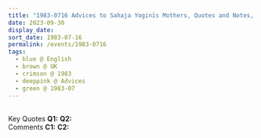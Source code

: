 ```yaml
---
title: "1983-0716 Advices to Sahaja Yoginīs Mothers, Quotes and Notes, also from Nirmala Yoga, Issue 16 (July-August 1983), Pages 29--31, UK"
date: 2023-09-30
display_date: 
sort_date: 1983-07-16
permalink: /events/1983-0716
tags:
  - blue @ English
  - brown @ UK
  - crimson @ 1983
  - deeppink @ Advices
  - green @ 1983-07
---
```


<br>

<wave-list>
  <list-title color="DarkSeaGreen" width="55">Key Quotes</list-title>
  <list-item color="BlanchedAlmond" width="280"><b>Q1:</b> <i></i></list-item>
  <list-item color="Lavender" width="280"><b>Q2:</b> <i></i></list-item>
</wave-list>

<br>

<wave-list>
  <list-title color="DarkSeaGreen" width="55">Comments</list-title>
  <list-item color="BlanchedAlmond" width="280"><b>C1:</b> <i></i></list-item>
  <list-item color="Lavender" width="280"><b>C2:</b> <i></i></list-item>
</wave-list>